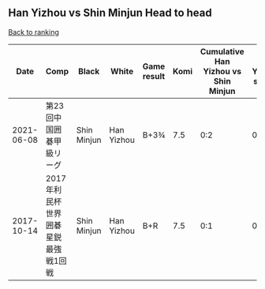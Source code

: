 ## Han Yizhou vs Shin Minjun Head to head

[Back to ranking](../../index.md)




| **Date** | **Comp** | **Black** | **White** | **Game result** | **Komi** | **Cumulative Han Yizhou vs Shin Minjun** | **Han Yizhou streak** | **Shin Minjun streak** | 
| --- | --- | --- | --- | --- | --- | --- | --- | --- |
| 2021-06-08 | 第23回中国囲碁甲級リーグ | Shin Minjun | Han Yizhou | B+3¾ | 7.5 | 0:2 | 0 | 2 | 
| 2017-10-14 | 2017年利民杯世界囲碁星鋭最強戦1回戦 | Shin Minjun | Han Yizhou | B+R | 7.5 | 0:1 | 0 | 1 |




